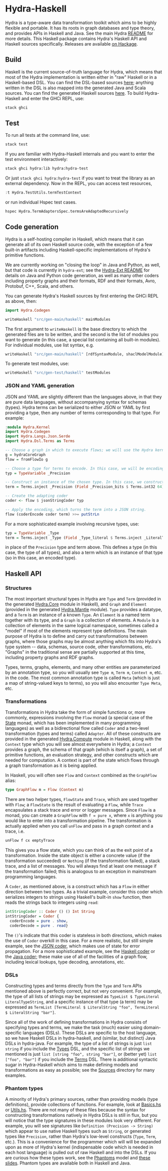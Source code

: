 # Hydra-Haskell

Hydra is a type-aware data transformation toolkit which aims to be highly flexible and portable.
It has its roots in graph databases and type theory, and provides APIs in Haskell and Java.
See the main Hydra [README](https://github.com/CategoricalData/hydra) for more details.
This Haskell package contains Hydra's Haskell API and Haskell sources specifically.
Releases are available [on Hackage](https://hackage.haskell.org/package/hydra).

## Build

Haskell is the current source-of-truth language for Hydra, which means that most of the Hydra implementation is written either in "raw" Haskell or in a Haskell-based DSL.
You can find the DSL-based sources [here](https://github.com/CategoricalData/hydra/tree/main/hydra-haskell/src/main/haskell/Hydra/Impl/Haskell/Sources);
anything written in the DSL is also mapped into the generated Java and Scala sources.
You can find the generated Haskell sources [here](https://github.com/CategoricalData/hydra/tree/main/hydra-haskell/src/gen-main/haskell).
To build Hydra-Haskell and enter the GHCi REPL, use:

```bash
stack ghci
```

## Test

To run all tests at the command line, use:

```bash
stack test
```

If you are familiar with Hydra-Haskell internals and you want to enter the test environment interactively:

```bash
stack ghci hydra:lib hydra:hydra-test
```

Or just `stack ghci hydra:hydra-test` if you want to treat the library as an external dependency.
Now in the REPL, you can access test resources,

```haskell
:t Hydra.TestUtils.termTestContext
```

or run individual Hspec test cases.

```haskell
hspec Hydra.TermAdaptersSpec.termsAreAdaptedRecursively
```

## Code generation

Hydra is a self-hosting compiler in Haskell, which means that it can generate
all of its own Haskell source code, with the exception of a few built-in
artifacts including Haskell-specific implementations of Hydra's primitive
functions.

We are currently working on "closing the loop" in Java and Python, as well,
but that code is currently in `hydra-ext`; see the [Hydra-Ext README](https://github.com/CategoricalData/hydra/blob/main/hydra-ext/README.md)
for details on Java and Python code generation, as well as many other coders
including property graphs and their formats, RDF and their formats, Avro,
Protobuf, C++, Scala, and others.

You can generate Hydra's Haskell sources by first entering the GHCi REPL as above, then:

```haskell
import Hydra.Codegen

writeHaskell "src/gen-main/haskell" mainModules
```

The first argument to `writeHaskell` is the base directory to which the generated files are to be written,
and the second is the list of modules you want to generate (in this case, a special list containing all built-in modules).
For individual modules, use list syntax, e.g.

```haskell
writeHaskell "src/gen-main/haskell" [rdfSyntaxModule, shaclModelModule]
```

To generate test modules, use:

```haskell
writeHaskell "src/gen-test/haskell" testModules
```

### JSON and YAML generation

JSON and YAML are slightly different than the languages above, in that they are pure data languages, without accompanying syntax for schemas (types).
Hydra terms can be serialized to either JSON or YAML by first providing a type, then any number of terms corresponding to that type.
For example:

```haskell
:module Hydra.Kernel
import Hydra.Codegen
import Hydra.Langs.Json.Serde
import Hydra.Dsl.Terms as Terms

-- Choose a graph in which to execute flows; we will use the Hydra kernel graph.
g = hydraCoreGraph
flow = fromFlowIo g

-- Choose a type for terms to encode. In this case, we will be encoding numeric precision values.
typ = TypeVariable _Precision

-- Construct an instance of the chosen type. In this case, we construct a precision value, then encode it as a term.
term = Terms.inject _Precision (Field _Precision_bits $ Terms.int32 64)

-- Create the adapting coder
coder <- flow $ jsonStringCoder typ

-- Apply the encoding, which turns the term into a JSON string.
flow (coderEncode coder term) >>= putStrLn
```

For a more sophisticated example involving recursive types, use:

```haskell
typ = TypeVariable _Type
term = Terms.inject _Type (Field _Type_literal $ Terms.inject _LiteralType (Field _LiteralType_boolean $ Terms.record _UnitType []))
```

in place of the `Precision` type and term above.
This defines a type (in this case, the type of all types), and also a term which is an instance of that type (so in this case, an encoded type).

## Haskell API

### Structures

The most important structural types in Hydra are `Type` and `Term` (provided in the generated [Hydra.Core](https://github.com/CategoricalData/hydra/blob/main/hydra-haskell/src/gen-main/haskell/Hydra/Core.hs) module in Haskell),
and `Graph` and `Element` (provided in the generated [Hydra.Mantle](https://github.com/CategoricalData/hydra/blob/main/hydra-haskell/src/gen-main/haskell/Hydra/Mantle.hs) module).
`Type` provides a datatype, and a `Term` is an instance of a known `Type`.
An `Element` is a named term together with its type, and a `Graph` is a collection of elements.
A `Module` is a collection of elements in the same logical namespace, sometimes called a "model" if most of the elements represent type definitions.
The main purpose of Hydra is to define and carry out transformations between graphs,
where those graphs may be almost anything which fits into Hydra's type system -- data, schemas, source code, other transformations, etc.
"Graphs" in the traditional sense are partially supported at this time, including property graphs and RDF graphs.

Types, terms, graphs, elements, and many other entities are parameterized by an annotation type, so you will usually see `Type m`, `Term m`, `Context m`, etc. in the code.
The most common annotation type is called `Meta` (which is just a map of string-valued keys to terms), so you will also encounter `Type Meta`, etc.

### Transformations

Transformations in Hydra take the form of simple functions or, more commonly, expressions involving the `Flow` monad
(a special case of the [State](https://wiki.haskell.org/State_Monad) monad, which has been implemented in many programming languages)
as well as a bidirectional flow called `Coder` and a two-level transformation (types and terms) called `Adapter`.
All of these constructs are provided in the generated [Hydra.Compute](https://github.com/CategoricalData/hydra/blob/main/hydra-haskell/src/gen-main/haskell/Hydra/Compute.hs) module in Haskell,
along with the `Context` type which you will see almost everywhere in Hydra;
a `Context` provides a graph, the schema of that graph (which is itself a graph), a set of primitive functions, an evaluation strategy, and other constructs which are needed for computation.
A context is part of the state which flows through a graph transformation as it is being applied.

In Haskell, you will often see `Flow` and `Context` combined as the `GraphFlow` alias:

```haskell
type GraphFlow m = Flow (Context m)
```

There are two helper types, `FlowState` and `Trace`, which are used together with `Flow`; a `FlowState` is the result of evaluating a `Flow`,
while `Trace` encapsulates a stack trace and error or logger messages.
Since `Flow` is a monad, you can create a `GraphFlow` with `f = pure x`, where `x` is anything you would like to enter into a transformation pipeline.
The transformation is actually applied when you call `unFlow` and pass in a graph context and a trace, i.e.

```haskell
unFlow f cx emptyTrace
```

This gives you a flow state, which you can think of as the exit point of a transformation.
Inside the state object is either a concrete value (if the transformation succeeded) or `Nothing` (if the transformation failed), a stack trace, and a list of messages.
You will always find at least one message if the transformation failed; this is analogous to an exception in mainstream programming languages.

A `Coder`, as mentioned above, is a construct which has a `Flow` in either direction between two types.
As a trivial example, consider this coder which serializes integers to strings using Haskell's built-in `show` function, then reads the strings back to integers using `read`:

```haskell
intStringCoder :: Coder () () Int String
intStringCoder = Coder {
  coderEncode = pure . show,
  coderDecode = pure . read}
```

The `()`'s indicate that this coder is stateless in both directions, which makes the use of `Coder` overkill in this case.
For a more realistic, but still simple example, see the [JSON coder](https://github.com/CategoricalData/hydra/blob/main/hydra-haskell/src/main/haskell/Hydra/Ext/Json/Coder.hs), which makes use of state for error propagation.
For a more sophisticated example, see the [Haskell coder](https://github.com/CategoricalData/hydra/blob/main/hydra-haskell/src/main/haskell/Hydra/Ext/Haskell/Coder.hs)
or the [Java coder](https://github.com/CategoricalData/hydra/blob/main/hydra-haskell/src/main/haskell/Hydra/Ext/Java/Coder.hs);
these make use of all of the facilities of a graph flow, including lexical lookups, type decoding, annotations, etc.

### DSLs

Constructing types and terms directly from the `Type` and `Term` APIs mentioned above is perfectly correct, but not very convenient.
For example, the type of all lists of strings may be expressed as `TypeList $ TypeLiteral LiteralTypeString`,
and a specific instance of that type (a term) may be expressed as `TermList [TermLiteral $ LiteralString "foo", TermLiteral $ LiteralString "bar"]`.

Since all of the work of defining transformations in Hydra consists of specifying types and terms, we make the task (much) easier using domain-specific languages (DSLs).
These DSLs are specific to the host language, so we have Haskell DSLs in hydra-haskell, and (similar, but distinct) Java DSLs in hydra-java.
For example, the type of a list of strings is just `list string` if you include the [Types](https://github.com/CategoricalData/hydra/blob/main/hydra-haskell/src/main/haskell/Hydra/Impl/Haskell/Dsl/Types.hs) DSL,
and the specific list of strings we mentioned is just `list [string "foo", string "bar"]`, or (better yet) `list ["foo", "bar"]` if you include the [Terms](https://github.com/CategoricalData/hydra/blob/main/hydra-haskell/src/main/haskell/Hydra/Impl/Haskell/Dsl/Terms.hs) DSL.
There is additional syntactic sugar in Hydra-Haskell which aims to make defining models and transformations as easy as possible;
see the [Sources](https://github.com/CategoricalData/hydra/tree/main/hydra-haskell/src/main/haskell/Hydra/Impl/Haskell/Sources) directory for many examples.

### Phantom types

A minority of Hydra's primary sources, rather than providing models (type definitions), provide collections of functions.
For example, look at [Basics.hs](https://github.com/CategoricalData/hydra/blob/main/hydra-haskell/src/main/haskell/Hydra/Impl/Haskell/Sources/Basics.hs)
or [Utils.hs](https://github.com/CategoricalData/hydra/blob/main/hydra-haskell/src/main/haskell/Hydra/Impl/Haskell/Sources/Adapters/Utils.hs).
There are not many of these files because the syntax for constructing transformations natively in Hydra DSLs is still in flux,
but you will notice that the type signatures in these modules look very different.
For example, you will see signatures like `Definition (Precision -> String)` which appear to use native Haskell types such as `String`,
or generated types like `Precision`, rather than Hydra's low-level constructs (`Type`, `Term`, etc.).
This is a convenience for the programmer which will will be expanded upon as more of Hydra's kernel (indispensable code which is needed in each host language)
is pulled out of raw Haskell and into the DSLs.
If you are curious how these types work, see the [Phantoms](https://github.com/CategoricalData/hydra/blob/main/hydra-haskell/src/main/haskell/Hydra/Impl/Haskell/Sources/Phantoms.hs) model
and [these slides](https://www.slideshare.net/joshsh/transpilers-gone-wild-introducing-hydra/34).
Phantom types are available both in Haskell and Java.
